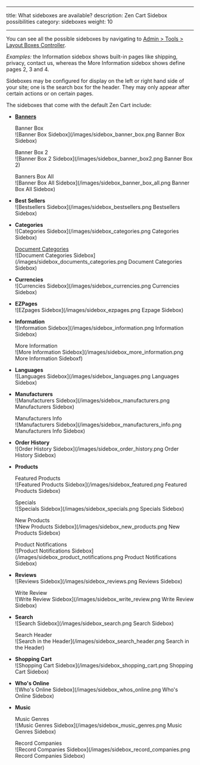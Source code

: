 ***
title: What sideboxes are available? 
description: Zen Cart Sidebox possibilities
category: sideboxes
weight: 10

***

You can see all the possible sideboxes by navigating to [Admin > Tools > Layout Boxes Controller](/user/admin_pages/tools/layout_boxes_controller/). 

*Examples:* the Information sidebox shows built-in pages like shipping, privacy, contact us, whereas the More Information sidebox shows define pages 2, 3 and 4.

Sideboxes may be configured for display on the left or right hand side of your site; one is the search box for the header. They may only appear after certain actions or on certain pages.

The sideboxes that come with the default Zen Cart include:

* **[Banners](user/admin/banner_ads/)**

    Banner Box<br>![Banner Box Sidebox](/images/sidebox_banner_box.png Banner Box Sidebox)

    Banner Box 2<br>![Banner Box 2 Sidebox](/images/sidebox_banner_box2.png Banner Box 2)

    Banners Box All<br>![Banner Box All Sidebox](/images/sidebox_banner_box_all.png Banner Box All Sidebox)

* **Best Sellers**<br>![Bestsellers Sidebox](/images/sidebox_bestsellers.png Bestsellers Sidebox)

* **Categories**<br>![Categories Sidebox](/images/sidebox_categories.png Categories Sidebox)

   [Document Categories](user/sideboxes/sidebox_misc/#how-do-i-show-my-documents-in-their-own-sidebox)<br>![Document Categories Sidebox](/images/sidebox_documents_categories.png Document Categories Sidebox)

* **Currencies**<br>![Currencies Sidebox](/images/sidebox_currencies.png Currencies Sidebox)

* **EZPages** <br>![EZpages Sidebox](/images/sidebox_ezpages.png Ezpage Sidebox)

* **Information** <br>![Information Sidebox](/images/sidebox_information.png Information Sidebox)

    More Information<br>![More Information Sidebox](/images/sidebox_more_information.png More Information Sideboxf)

* **Languages**<br>![Languages Sidebox](/images/sidebox_languages.png Languages Sidebox)

* **Manufacturers**<br>![Manufacturers Sidebox](/images/sidebox_manufacturers.png Manufacturers Sidebox)

    Manufacturers Info<br>![Manufacturers Sidebox](/images/sidebox_manufacturers_info.png Manufacturers Info Sidebox)

* **Order History**<br>![Order History Sidebox](/images/sidebox_order_history.png Order History Sidebox)

* **Products**

    Featured Products <br>![Featured Products Sidebox](/images/sidebox_featured.png Featured Products Sidebox)

    Specials<br>![Specials Sidebox](/images/sidebox_specials.png Specials Sidebox)

    New Products<br>![New Products Sidebox](/images/sidebox_new_products.png New Products Sidebox)

    Product Notifications<br>![Product Notifications Sidebox](/images/sidebox_product_notifications.png Product Notifications Sidebox)

* **Reviews**<br>![Reviews Sidebox](/images/sidebox_reviews.png Reviews Sidebox)

    Write Review<br>![Write Review Sidebox](/images/sidebox_write_review.png Write Review Sidebox)

* **Search**<br>![Search Sidebox](/images/sidebox_search.png Search Sidebox)
	
    Search Header <br>
  ![Search in the Header](/images/sidebox_search_header.png Search in the Header)
	
* **Shopping Cart**<br>![Shopping Cart Sidebox](/images/sidebox_shopping_cart.png Shopping Cart Sidebox)
	
* **Who's Online**<br>![Who's Online Sidebox](/images/sidebox_whos_online.png Who's Online Sidebox)
	
* **Music**

    Music Genres <br>![Music Genres Sidebox](/images/sidebox_music_genres.png Music Genres Sidebox)

    Record Companies<br>![Record Companies Sidebox](/images/sidebox_record_companies.png Record Companies Sidebox)

